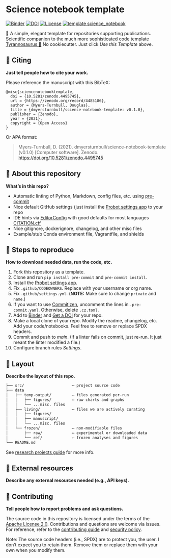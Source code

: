 # Science notebook template

[![Binder](https://mybinder.org/badge_logo.svg)](https://mybinder.org/v2/gh/dmyersturnbull/science-notebook-template/HEAD)
[![DOI](https://zenodo.org/badge/335203974.svg)](https://zenodo.org/badge/latestdoi/335203974)
[![License](https://img.shields.io/badge/License-Apache%202.0-blue.svg)](https://opensource.org/licenses/Apache-2.0)
[![template science_notebook](https://img.shields.io/badge/template-science_notebook-990099.svg)](https://github.com/dmyersturnbull/science-notebook-template)

🧪 A simple, elegant template for repositories supporting publications.
Scientific companion to the much more sophisticated code template [Tyrannosaurus 🦖](https://github.com/dmyersturnbull/tyrannosaurus)
No cookiecutter. Just click _Use this Template_ above.

## 👋 Citing

**Just tell people how to cite your work.**

Please reference the manuscript with this BibTeX:

```
@misc{sciencenotebooktemplate,
  doi = {10.5281/zenodo.4495745},
  url = {https://zenodo.org/record/4485186},
  author = {Myers-Turnbull, Douglas},
  title = {dmyersturnbull/science-notebook-template: v0.1.0},
  publisher = {Zenodo},
  year = {2021},
  copyright = {Open Access}
}
```

Or APA format:

> Myers-Turnbull, D. (2021). dmyersturnbull/science-notebook-template (v0.1.0) [Computer software].
> Zenodo. https://doi.org/10.5281/zenodo.4495745

## 🎁 About this repository

**What’s in this repo?**

- Automatic linting of Python, Markdown, config files, etc. using [pre-commit](https://pre-commit.com/)
- Nice default GitHub settings (just install the [Probot settings app](https://github.com/apps/settings) to your repo
- IDE hints via [EditorConfig](https://editorconfig.org/) with good defaults for most languages
  [CITATION.cff](https://citation-file-format.github.io/)
- Nice gitignore, dockerignore, changelog, and other misc files
- Example/stub Conda environment file, Vagrantfile, and shields

## 📜 Steps to reproduce

**How to download needed data, run the code, etc.**

1. Fork this repository as a template.
2. Clone and run `pip install pre-commit` and `pre-commit install`.
3. Install the [Probot settings app](https://github.com/apps/settings).
4. Fix `.github/CODEOWNERS`. Replace with your username or org name.
5. Fix `.github/settings.yml`. (**NOTE:** Make sure to change `private` and `name`.)
6. If you want to use [Commitizen](https://commitizen-tools.github.io/), uncomment the lines in `.pre-commit.yaml`.
   Otherwise, delete `.cz.toml`.
7. Add to [Binder](https://mybinder.org/) and [Get a DOI](https://guides.github.com/activities/citable-code/) for your repo.
8. Make a local clone of your repo. Modify the readme, changelog, etc. Add your code/notebooks.
   Feel free to remove or replace SPDX headers.
9. Commit and push to _main_. (If a linter fails on commit, just re-run. It just meant the linter modified a file.)
10. Configure branch rules _Settings_.

## 🌳 Layout

**Describe the layout of this repo.**

```bash
├── src/                     ⟵ project source code
├── data
│   ├── temp-output/         ⟵ files generated per-run
│   │   ├── figures/         ⟵ raw charts and graphs
│   │   └── ...misc. files
│   ├── living/              ⟵ files we are actively curating
│   │   ├── figures/
│   │   ├── manuscript/
│   │   └── ...misc. files
│   └── frozen/              ⟵ non-modifiable files
│       ├── raw/             ⟵ experimental or downloaded data
│       └── ref/             ⟵ frozen analyses and figures
└── README.md
```

See [research projects guide](https://dmyersturnbull.github.io/guide/research-projects/) for more info.

## 🔌 External resources

**Describe any external resources needed (e.g., API keys).**

## 🍁 Contributing

**Tell people how to report problems and ask questions.**

The source code in this repository is licensed under the terms of the [Apache License 2.0](https://spdx.org/licenses/Apache-2.0.html).
Contributions and questions are welcome via issues.
For reference, refer to the [contributing guide](https://github.com/dmyersturnbull/science-notebook-template/blob/main/CONTRIBUTING.md)
and [security policy](https://github.com/dmyersturnbull/science-notebook-template/blob/main/SECURITY.md).

Note: The source code headers (i.e., SPDX) are to protect you, the user.
I don’t expect you to retain them.
Remove them or replace them with your own when you modify them.
